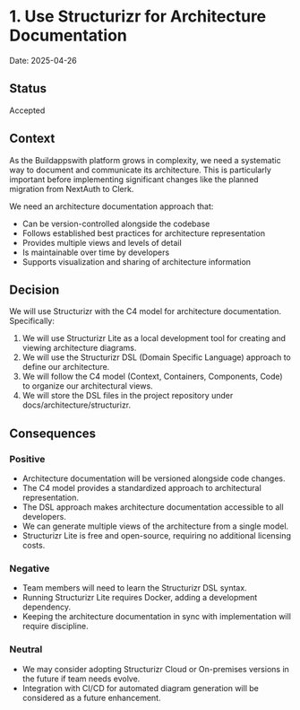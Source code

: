 # 1. Use Structurizr for Architecture Documentation

Date: 2025-04-26

## Status

Accepted

## Context

As the Buildappswith platform grows in complexity, we need a systematic way to document and communicate its architecture. This is particularly important before implementing significant changes like the planned migration from NextAuth to Clerk.

We need an architecture documentation approach that:
- Can be version-controlled alongside the codebase
- Follows established best practices for architecture representation
- Provides multiple views and levels of detail
- Is maintainable over time by developers
- Supports visualization and sharing of architecture information

## Decision

We will use Structurizr with the C4 model for architecture documentation. Specifically:

1. We will use Structurizr Lite as a local development tool for creating and viewing architecture diagrams.
2. We will use the Structurizr DSL (Domain Specific Language) approach to define our architecture.
3. We will follow the C4 model (Context, Containers, Components, Code) to organize our architectural views.
4. We will store the DSL files in the project repository under docs/architecture/structurizr.

## Consequences

### Positive

- Architecture documentation will be versioned alongside code changes.
- The C4 model provides a standardized approach to architectural representation.
- The DSL approach makes architecture documentation accessible to all developers.
- We can generate multiple views of the architecture from a single model.
- Structurizr Lite is free and open-source, requiring no additional licensing costs.

### Negative

- Team members will need to learn the Structurizr DSL syntax.
- Running Structurizr Lite requires Docker, adding a development dependency.
- Keeping the architecture documentation in sync with implementation will require discipline.

### Neutral

- We may consider adopting Structurizr Cloud or On-premises versions in the future if team needs evolve.
- Integration with CI/CD for automated diagram generation will be considered as a future enhancement.
